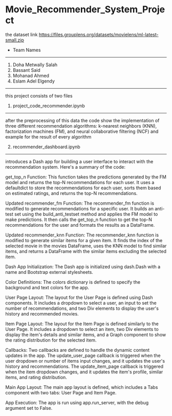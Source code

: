 # Movie_Recommender_System_Project

the dataset link  https://files.grouplens.org/datasets/movielens/ml-latest-small.zip

- Team Names
****************************
  1) Doha Metwally Salah
  2) Bassant Said
  3) Mohanad Ahmed
  4) Eslam Adel Elgendy

*****************************************************
this project consists of two files 

 1) project_code_recommender.ipynb
*********************************
after the preprocessing of this data the code show the implementation of three different recommendation algorithms: k-nearest neighbors (KNN), factorization machines (FM), and neural collaborative filtering (NCF) and example for the result of every algorithm

2) recommender_dashboard.ipynb
***********************************
introduces a Dash app for building a user interface to interact with the recommendation system. Here's a summary of the code:

get_top_n Function: This function takes the predictions generated by the FM model and returns the top-N recommendations for each user. It uses a defaultdict to store the recommendations for each user, sorts them based on estimated ratings, and returns the top-N recommendations.

Updated recommender_fm Function: The recommender_fm function is modified to generate recommendations for a specific user. It builds an anti-test set using the build_anti_testset method and applies the FM model to make predictions. It then calls the get_top_n function to get the top-N recommendations for the user and formats the results as a DataFrame.

Updated recommender_knn Function: The recommender_knn function is modified to generate similar items for a given item. It finds the index of the selected movie in the movies DataFrame, uses the KNN model to find similar items, and returns a DataFrame with the similar items excluding the selected item.

Dash App Initialization: The Dash app is initialized using dash.Dash with a name and Bootstrap external stylesheets.

Color Definitions: The colors dictionary is defined to specify the background and text colors for the app.

User Page Layout: The layout for the User Page is defined using Dash components. It includes a dropdown to select a user, an input to set the number of recommendations, and two Div elements to display the user's history and recommended movies.

Item Page Layout: The layout for the Item Page is defined similarly to the User Page. It includes a dropdown to select an item, two Div elements to display the item's details and similar items, and a Graph component to show the rating distribution for the selected item.

Callbacks: Two callbacks are defined to handle the dynamic content updates in the app. The update_user_page callback is triggered when the user dropdown or number of items input changes, and it updates the user's history and recommendations. The update_item_page callback is triggered when the item dropdown changes, and it updates the item's profile, similar items, and rating distribution.

Main App Layout: The main app layout is defined, which includes a Tabs component with two tabs: User Page and Item Page.

App Execution: The app is run using app.run_server, with the debug argument set to False.
